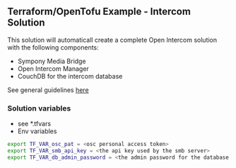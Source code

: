 ## Terraform/OpenTofu Example - Intercom Solution

This solution will automaticall create a complete Open Intercom solution with the following components:

- Sympony Media Bridge
- Open Intercom Manager
- CouchDB for the intercom database

See general guidelines [here](../../README.md#quick-guide---general)

### Solution variables

- see \*.tfvars
- Env variables

```bash
export TF_VAR_osc_pat = <osc personal access token>
export TF_VAR_smb_api_key = <the api key used by the smb server>
export TF_VAR_db_admin_password = <the admin password for the database created>
```

